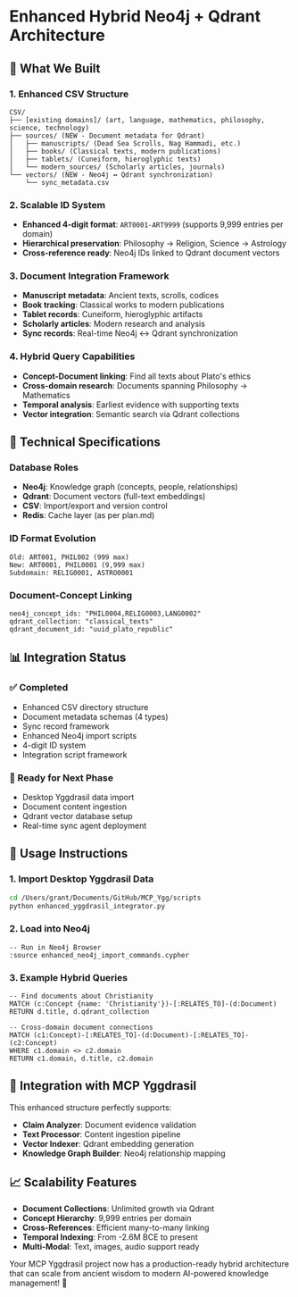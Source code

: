 # Enhanced Hybrid Neo4j + Qdrant Architecture

## 🎯 **What We Built**

### **1. Enhanced CSV Structure**
```
CSV/
├── [existing domains]/ (art, language, mathematics, philosophy, science, technology)
├── sources/ (NEW - Document metadata for Qdrant)
│   ├── manuscripts/ (Dead Sea Scrolls, Nag Hammadi, etc.)
│   ├── books/ (Classical texts, modern publications)
│   ├── tablets/ (Cuneiform, hieroglyphic texts)
│   └── modern_sources/ (Scholarly articles, journals)
└── vectors/ (NEW - Neo4j ↔ Qdrant synchronization)
    └── sync_metadata.csv
```

### **2. Scalable ID System**
- **Enhanced 4-digit format**: `ART0001-ART9999` (supports 9,999 entries per domain)
- **Hierarchical preservation**: Philosophy → Religion, Science → Astrology
- **Cross-reference ready**: Neo4j IDs linked to Qdrant document vectors

### **3. Document Integration Framework**
- **Manuscript metadata**: Ancient texts, scrolls, codices
- **Book tracking**: Classical works to modern publications  
- **Tablet records**: Cuneiform, hieroglyphic artifacts
- **Scholarly articles**: Modern research and analysis
- **Sync records**: Real-time Neo4j ↔ Qdrant synchronization

### **4. Hybrid Query Capabilities**
- **Concept-Document linking**: Find all texts about Plato's ethics
- **Cross-domain research**: Documents spanning Philosophy → Mathematics
- **Temporal analysis**: Earliest evidence with supporting texts
- **Vector integration**: Semantic search via Qdrant collections

## 🔧 **Technical Specifications**

### **Database Roles**
- **Neo4j**: Knowledge graph (concepts, people, relationships)
- **Qdrant**: Document vectors (full-text embeddings)
- **CSV**: Import/export and version control
- **Redis**: Cache layer (as per plan.md)

### **ID Format Evolution**
```
Old: ART001, PHIL002 (999 max)
New: ART0001, PHIL0001 (9,999 max)
Subdomain: RELIG0001, ASTRO0001
```

### **Document-Concept Linking**
```csv
neo4j_concept_ids: "PHIL0004,RELIG0003,LANG0002"
qdrant_collection: "classical_texts"
qdrant_document_id: "uuid_plato_republic"
```

## 📊 **Integration Status**

### **✅ Completed**
- Enhanced CSV directory structure
- Document metadata schemas (4 types)
- Sync record framework
- Enhanced Neo4j import scripts
- 4-digit ID system
- Integration script framework

### **🔄 Ready for Next Phase**
- Desktop Yggdrasil data import
- Document content ingestion
- Qdrant vector database setup
- Real-time sync agent deployment

## 🚀 **Usage Instructions**

### **1. Import Desktop Yggdrasil Data**
```bash
cd /Users/grant/Documents/GitHub/MCP_Ygg/scripts
python enhanced_yggdrasil_integrator.py
```

### **2. Load into Neo4j**
```cypher
-- Run in Neo4j Browser
:source enhanced_neo4j_import_commands.cypher
```

### **3. Example Hybrid Queries**
```cypher
-- Find documents about Christianity
MATCH (c:Concept {name: 'Christianity'})-[:RELATES_TO]-(d:Document)
RETURN d.title, d.qdrant_collection

-- Cross-domain document connections  
MATCH (c1:Concept)-[:RELATES_TO]-(d:Document)-[:RELATES_TO]-(c2:Concept)
WHERE c1.domain <> c2.domain
RETURN c1.domain, d.title, c2.domain
```

## 🔗 **Integration with MCP Yggdrasil**

This enhanced structure perfectly supports:
- **Claim Analyzer**: Document evidence validation
- **Text Processor**: Content ingestion pipeline  
- **Vector Indexer**: Qdrant embedding generation
- **Knowledge Graph Builder**: Neo4j relationship mapping

## 📈 **Scalability Features**

- **Document Collections**: Unlimited growth via Qdrant
- **Concept Hierarchy**: 9,999 entries per domain
- **Cross-References**: Efficient many-to-many linking
- **Temporal Indexing**: From -2.6M BCE to present
- **Multi-Modal**: Text, images, audio support ready

Your MCP Yggdrasil project now has a production-ready hybrid architecture that can scale from ancient wisdom to modern AI-powered knowledge management! 🌳